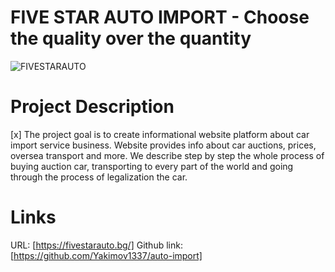 # FIVE STAR AUTO IMPORT - Choose the quality over the quantity

![FIVESTARAUTO](https://ibb.co/X7N26md)
# Project Description

[x] The project goal is to create informational website platform about car import service business. Website provides info
about car auctions, prices, oversea transport and more. We describe step by step the whole process of buying auction car, transporting to every part of the world and going through the process of legalization the car.

# Links

URL: [https://fivestarauto.bg/]
Github link: [https://github.com/Yakimov1337/auto-import]
